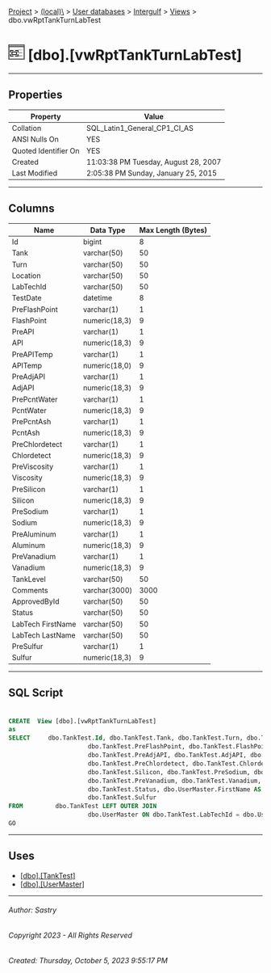 #### 

[Project](../../../../index.md) > [(local)\\](../../../index.md) > [User databases](../../index.md) > [Intergulf](../index.md) > [Views](Views.md) > dbo.vwRptTankTurnLabTest

# ![Views](../../../../Images/View32.png) [dbo].[vwRptTankTurnLabTest]

---

## <a name="#properties"></a>Properties

| Property | Value |
|---|---|
| Collation | SQL_Latin1_General_CP1_CI_AS |
| ANSI Nulls On | YES |
| Quoted Identifier On | YES |
| Created | 11:03:38 PM Tuesday, August 28, 2007 |
| Last Modified | 2:05:38 PM Sunday, January 25, 2015 |


---

## <a name="#columns"></a>Columns

| Name | Data Type | Max Length (Bytes) |
|---|---|---|
| Id | bigint | 8 |
| Tank | varchar(50) | 50 |
| Turn | varchar(50) | 50 |
| Location | varchar(50) | 50 |
| LabTechId | varchar(50) | 50 |
| TestDate | datetime | 8 |
| PreFlashPoint | varchar(1) | 1 |
| FlashPoint | numeric(18,3) | 9 |
| PreAPI | varchar(1) | 1 |
| API | numeric(18,3) | 9 |
| PreAPITemp | varchar(1) | 1 |
| APITemp | numeric(18,0) | 9 |
| PreAdjAPI | varchar(1) | 1 |
| AdjAPI | numeric(18,3) | 9 |
| PrePcntWater | varchar(1) | 1 |
| PcntWater | numeric(18,3) | 9 |
| PrePcntAsh | varchar(1) | 1 |
| PcntAsh | numeric(18,3) | 9 |
| PreChlordetect | varchar(1) | 1 |
| Chlordetect | numeric(18,3) | 9 |
| PreViscosity | varchar(1) | 1 |
| Viscosity | numeric(18,3) | 9 |
| PreSilicon | varchar(1) | 1 |
| Silicon | numeric(18,3) | 9 |
| PreSodium | varchar(1) | 1 |
| Sodium | numeric(18,3) | 9 |
| PreAluminum | varchar(1) | 1 |
| Aluminum | numeric(18,3) | 9 |
| PreVanadium | varchar(1) | 1 |
| Vanadium | numeric(18,3) | 9 |
| TankLevel | varchar(50) | 50 |
| Comments | varchar(3000) | 3000 |
| ApprovedById | varchar(50) | 50 |
| Status | varchar(50) | 50 |
| LabTech FirstName | varchar(50) | 50 |
| LabTech LastName | varchar(50) | 50 |
| PreSulfur | varchar(1) | 1 |
| Sulfur | numeric(18,3) | 9 |


---

## <a name="#sqlscript"></a>SQL Script

```sql

CREATE  View [dbo].[vwRptTankTurnLabTest]
as
SELECT     dbo.TankTest.Id, dbo.TankTest.Tank, dbo.TankTest.Turn, dbo.TankTest.Location, dbo.TankTest.LabTechId, dbo.TankTest.TestDate, 
                      dbo.TankTest.PreFlashPoint, dbo.TankTest.FlashPoint, dbo.TankTest.PreAPI, dbo.TankTest.API, dbo.TankTest.PreAPITemp, dbo.TankTest.APITemp, 
                      dbo.TankTest.PreAdjAPI, dbo.TankTest.AdjAPI, dbo.TankTest.PrePcntWater, dbo.TankTest.PcntWater, dbo.TankTest.PrePcntAsh, dbo.TankTest.PcntAsh, 
                      dbo.TankTest.PreChlordetect, dbo.TankTest.Chlordetect, dbo.TankTest.PreViscosity, dbo.TankTest.Viscosity, dbo.TankTest.PreSilicon, 
                      dbo.TankTest.Silicon, dbo.TankTest.PreSodium, dbo.TankTest.Sodium, dbo.TankTest.PreAluminum, dbo.TankTest.Aluminum, 
                      dbo.TankTest.PreVanadium, dbo.TankTest.Vanadium, dbo.TankTest.TankLevel, dbo.TankTest.Comments, dbo.TankTest.ApprovedById, 
                      dbo.TankTest.Status, dbo.UserMaster.FirstName AS [LabTech FirstName], dbo.UserMaster.LastName AS [LabTech LastName], dbo.TankTest.PreSulfur, 
                      dbo.TankTest.Sulfur
FROM         dbo.TankTest LEFT OUTER JOIN
                      dbo.UserMaster ON dbo.TankTest.LabTechId = dbo.UserMaster.UserName
GO

```


---

## <a name="#uses"></a>Uses

* [[dbo].[TankTest]](../Tables/dbo_TankTest.md)
* [[dbo].[UserMaster]](../Tables/dbo_UserMaster.md)


---

###### Author:  Sastry

###### Copyright 2023 - All Rights Reserved

###### Created: Thursday, October 5, 2023 9:55:17 PM

